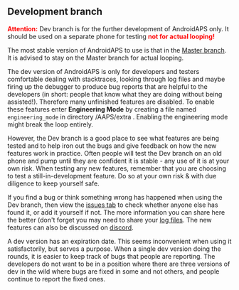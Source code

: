 ## Development branch 

<font color="#FF0000">**Attention:**</font>
Dev branch is for the further development of AndroidAPS only. It should be used on a separate phone for testing <font color="#FF0000">**not for actual looping!**</font>

The most stable version of AndroidAPS to use is that in the [Master branch](https://github.com/nightscout/AndroidAPS/tree/master).  It is advised to stay on the Master branch for actual looping.

The dev version of AndroidAPS is only for developers and testers comfortable dealing with stacktraces, looking through log files and maybe firing up the debugger to produce bug reports that are helpful to the developers (in short: people that know what they are doing without being assisted!). Therefore many unfinished features are disabled. To enable these features enter **Engineering Mode** by creating a file named `engineering_mode` in directory /AAPS/extra . Enabling the engineering mode might break the loop entirely.

However, the Dev branch is a good place to see what features are being tested and to help iron out the bugs and give feedback on how the new features work in practice.  Often people will test the Dev branch on an old phone and pump until they are confident it is stable - any use of it is at your own risk.  When testing any new features, remember that you are choosing to test a still-in-development feature. Do so at your own risk & with due diligence to keep yourself safe.

If you find a bug or think something wrong has happened when using the Dev branch, then view the [issues tab](https://github.com/nightscout/AndroidAPS/issues) to check whether anyone else has found it, or add it yourself if not.  The more information you can share here the better (don't forget you may need to share your [log files](../Usage/Accessing-logfiles.md).  The new features can also be discussed on [discord](https://discord.gg/4fQUWHZ4Mw).

A dev version has an expiration date. This seems inconvenient when using it satisfactorily, but serves a purpose. When a single dev version doing the rounds, it is easier to keep track of bugs that people are reporting. The developers do not want to be in a position where there are three versions of dev in the wild where bugs are fixed in some and not others, and people continue to report the fixed ones.
